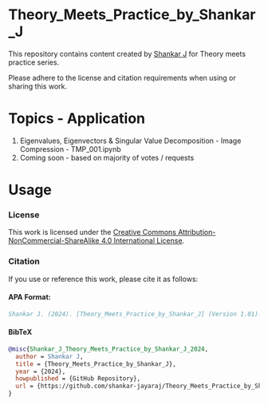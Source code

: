 

# Theory_Meets_Practice_by_Shankar_J

This repository contains content created by [Shankar J](https://www.linkedin.com/in/drshankarj/) for Theory meets practice series.

Please adhere to the license and citation requirements when using or sharing this work.

# Topics - Application
1. Eigenvalues, Eigenvectors & Singular Value Decomposition - Image Compression - TMP_001.ipynb
2. Coming soon - based on majority of votes / requests




# Usage
### License
This work is licensed under the [Creative Commons Attribution-NonCommercial-ShareAlike 4.0 International License](https://creativecommons.org/licenses/by-nc-sa/4.0/).

### Citation
If you use or reference this work, please cite it as follows:

#### APA Format:
```bibtex
Shankar J. (2024). [Theory_Meets_Practice_by_Shankar_J] (Version 1.01). GitHub Repository. Available at https://github.com/shankar-jayaraj/Theory_Meets_Practice_by_Shankar_J
```

#### BibTeX
```bibtex
@misc{Shankar_J_Theory_Meets_Practice_by_Shankar_J_2024,
  author = Shankar J,
  title = {Theory_Meets_Practice_by_Shankar_J},
  year = {2024},
  howpublished = {GitHub Repository},
  url = {https://github.com/shankar-jayaraj/Theory_Meets_Practice_by_Shankar_J}
}
```

